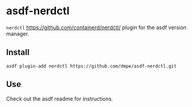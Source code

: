 # asdf-nerdctl

`nerdctl` <https://github.com/containerd/nerdctl/> plugin for the asdf version manager.

## Install

```
asdf plugin-add nerdctl https://github.com/dmpe/asdf-nerdctl.git
```

## Use

Check out the asdf readme for instructions.
